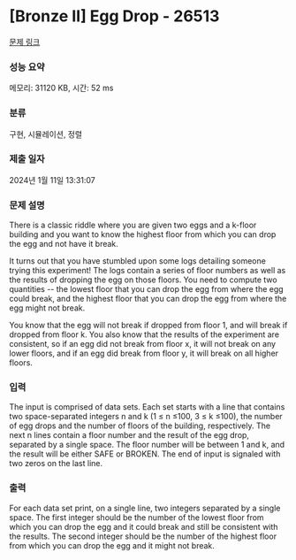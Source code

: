 # [Bronze II] Egg Drop - 26513 

[문제 링크](https://www.acmicpc.net/problem/26513) 

### 성능 요약

메모리: 31120 KB, 시간: 52 ms

### 분류

구현, 시뮬레이션, 정렬

### 제출 일자

2024년 1월 11일 13:31:07

### 문제 설명

<p>There is a classic riddle where you are given two eggs and a k-floor building and you want to know the highest floor from which you can drop the egg and not have it break.</p>

<p>It turns out that you have stumbled upon some logs detailing someone trying this experiment! The logs contain a series of floor numbers as well as the results of dropping the egg on those floors. You need to compute two quantities -- the lowest floor that you can drop the egg from where the egg could break, and the highest floor that you can drop the egg from where the egg might not break.</p>

<p>You know that the egg will not break if dropped from floor 1, and will break if dropped from floor k. You also know that the results of the experiment are consistent, so if an egg did not break from floor x, it will not break on any lower floors, and if an egg did break from floor y, it will break on all higher floors.</p>

### 입력 

 <p>The input is comprised of data sets. Each set starts with a line that contains two space-separated integers n and k (1 ≤ n ≤100, 3 ≤ k ≤100), the number of egg drops and the number of floors of the building, respectively. The next n lines contain a floor number and the result of the egg drop, separated by a single space. The floor number will be between 1 and k, and the result will be either SAFE or BROKEN. The end of input is signaled with two zeros on the last line.</p>

### 출력 

 <p>For each data set print, on a single line, two integers separated by a single space. The first integer should be the number of the lowest floor from which you can drop the egg and it could break and still be consistent with the results. The second integer should be the number of the highest floor from which you can drop the egg and it might not break.</p>

